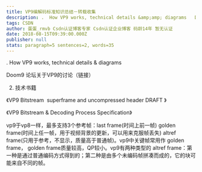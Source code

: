 ```yaml
---
title: VP9编解码标准知识总结－转载收集
description: .  How VP9 works, technical details &amp;amp; diagrams   Doom9 论坛关于VP9的讨论（链接）2. 技术书籍   《VP9 Bitstream ­ superframe and uncompressed header DRAFT 》   《VP9 Bitstream &amp;amp; Decoding Process Specifica...
tags: CSDN
author: 蛋蛋_rmvb Csdn认证博客专家 Csdn认证企业博客 码龄14年 暂无认证
date: 2018-08-15T09:39:00.000Z
publisher: null
stats: paragraph=5 sentences=2, words=35
---
```

. How VP9 works, technical details & diagrams

Doom9 论坛关于VP9的讨论（链接）

2. 技术书籍

《VP9 Bitstream ­ superframe and uncompressed header DRAFT 》

《VP9 Bitstream & Decoding Process Specification》

vp9于vp8一样，最多支持3个参考帧：last frame(时间上前一帧) golden frame(时间上任一帧，用于视频背景的更新，可以用来克服帧丢失) altref frame(只用于参考，不显示，质量高于普通帧)。vp9中关键帧常用作 golden frame， golden frame质量较高，QP较小。vp9有两种类型的 altref frame：第一种是通过普通编码方式得到的；第二种是由多个未编码帧拼凑而成的，它的块可能来自不同的帧。
